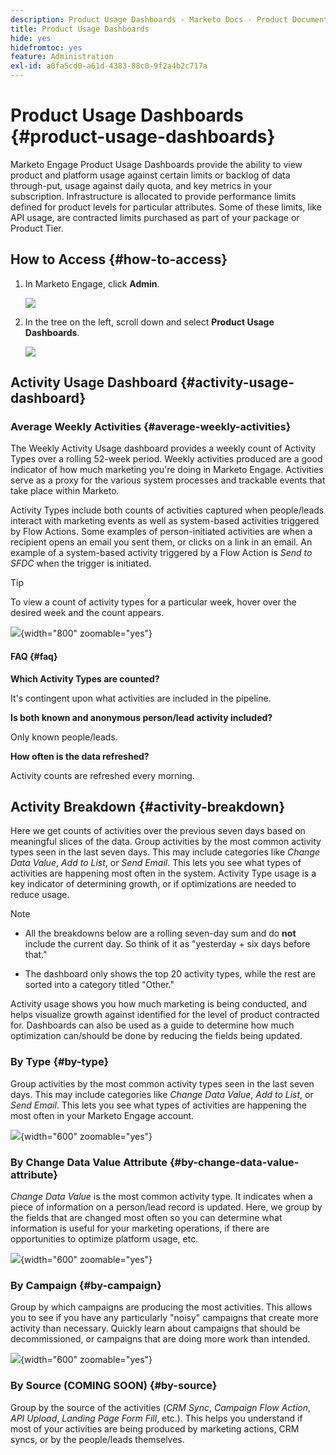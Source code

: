 ```yaml
---
description: Product Usage Dashboards - Marketo Docs - Product Documentation
title: Product Usage Dashboards
hide: yes
hidefromtoc: yes
feature: Administration
exl-id: a0fa5cd0-a61d-4383-88c0-9f2a4b2c717a
---
```

# Product Usage Dashboards {#product-usage-dashboards}

Marketo Engage Product Usage Dashboards provide the ability to view product and platform usage against certain limits or backlog of data through-put, usage against daily quota, and key metrics in your subscription. Infrastructure is allocated to provide performance limits defined for product levels for particular attributes. Some of these limits, like API usage, are contracted limits purchased as part of your package or Product Tier. 

## How to Access {#how-to-access}

1. In Marketo Engage, click **Admin**.

   ![](assets/product-usage-dashboards-1.png)

1. In the tree on the left, scroll down and select **Product Usage Dashboards**.

   ![](assets/product-usage-dashboards-2.png)

## Activity Usage Dashboard {#activity-usage-dashboard}

### Average Weekly Activities {#average-weekly-activities}

The Weekly Activity Usage dashboard provides a weekly count of Activity Types over a rolling 52-week period. Weekly activities produced are a good indicator of how much marketing you're doing in Marketo Engage. Activities serve as a proxy for the various system processes and trackable events that take place within Marketo.

Activity Types include both counts of activities captured when people/leads interact with marketing events as well as system-based activities triggered by Flow Actions. Some examples of person-initiated activities are when a recipient opens an email you sent them, or clicks on a link in an email. An example of a system-based activity triggered by a Flow Action is _Send to SFDC_ when the trigger is initiated. 

>[!TIP]
>
>To view a count of activity types for a particular week, hover over the desired week and the count appears.

![](assets/product-usage-dashboards-3.png){width="800" zoomable="yes"}

#### FAQ {#faq}
 
**Which Activity Types are counted?**

It's contingent upon what activities are included in the pipeline.

**Is both known and anonymous person/lead activity included?**

Only known people/leads.

**How often is the data refreshed?**

Activity counts are refreshed every morning.

## Activity Breakdown {#activity-breakdown}

Here we get counts of activities over the previous seven days based on meaningful slices of the data. Group activities by the most common activity types seen in the last seven days. This may include categories like _Change Data Value_, _Add to List_, or _Send Email_. This lets you see what types of activities are happening most often in the system. Activity Type usage is a key indicator of determining growth, or if optimizations are needed to reduce usage.

>[!NOTE]
>
>* All the breakdowns below are a rolling seven-day sum and do **not** include the current day. So think of it as "yesterday + six days before that."
>
>* The dashboard only shows the top 20 activity types, while the rest are sorted into a category titled "Other."

Activity usage shows you how much marketing is being conducted, and helps visualize growth against identified for the level of product contracted for. Dashboards can also be used as a guide to determine how much optimization can/should be done by reducing the fields being updated.

### By Type {#by-type}

Group activities by the most common activity types seen in the last seven days. This may include categories like _Change Data Value_, _Add to List_, or _Send Email_. This lets you see what types of activities are happening the most often in your Marketo Engage account.

![](assets/product-usage-dashboards-4.png){width="600" zoomable="yes"}
 

### By Change Data Value Attribute {#by-change-data-value-attribute}

_Change Data Value_ is the most common activity type. It indicates when a piece of information on a person/lead record is updated. Here, we group by the fields that are changed most often so you can determine what information is useful for your marketing operations, if there are opportunities to optimize platform usage, etc.

![](assets/product-usage-dashboards-5.png){width="600" zoomable="yes"}

### By Campaign {#by-campaign}

Group by which campaigns are producing the most activities. This allows you to see if you have any particularly "noisy" campaigns that create more activity than necessary. Quickly learn about campaigns that should be decommissioned, or campaigns that are doing more work than intended.

![](assets/product-usage-dashboards-6.png){width="600" zoomable="yes"}

### By Source (COMING SOON) {#by-source}

Group by the source of the activities (_CRM Sync_, _Campaign Flow Action_, _API Upload_, _Landing Page Form Fill_, etc.). This helps you understand if most of your activities are being produced by marketing actions, CRM syncs, or by the people/leads themselves.
